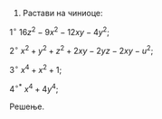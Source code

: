 1. Растави на чиниоце:

$1^{\circ} \ 16z^2-9x^2-12xy-4y^2;$

$2^{\circ} \ x^2+y^2+z^2+2xy-2yz-2xy-u^2;$

$3^{\circ} \ x^4+x^2+1;$

$4^{\circ *} \ x^4+4y^4;$

Решење.

